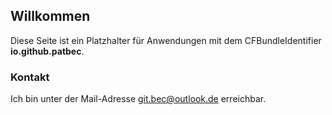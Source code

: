 ## Willkommen

Diese Seite ist ein Platzhalter für Anwendungen mit dem CFBundleIdentifier **io.github.patbec**.

### Kontakt

Ich bin unter der Mail-Adresse [git.bec@outlook.de](mailto:git.bec@outlook.de) erreichbar.
